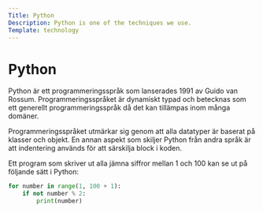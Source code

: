 ```yaml
---
Title: Python
Description: Python is one of the techniques we use.
Template: technology
---
```


# Python

<p class="first-row">
Python är ett programmeringsspråk som lanserades 1991 av Guido van Rossum. Programmeringsspråket är dynamiskt typad och betecknas som ett generellt programmeringsspråk då det kan tillämpas inom många domäner.
</p>

<p class="second-row">
Programmeringsspråket utmärkar sig genom att alla datatyper är baserat på klasser och objekt. En annan aspekt som skiljer Python från andra språk är att indentering används för att särskilja block i koden.
</p>

<p class="third-row">
Ett program som skriver ut alla jämna siffror mellan 1 och 100 kan se ut på följande sätt i Python:
</p>

```python
for number in range(1, 100 + 1):
    if not number % 2:
        print(number)
```
